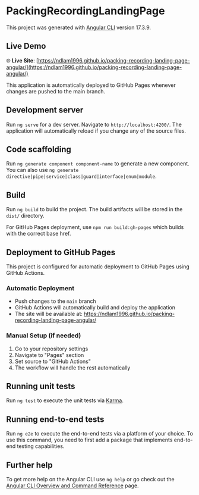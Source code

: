 # PackingRecordingLandingPage

This project was generated with [Angular CLI](https://github.com/angular/angular-cli) version 17.3.9.

## Live Demo

🌐 **Live Site**: [https://ndlam1996.github.io/packing-recording-landing-page-angular/](https://ndlam1996.github.io/packing-recording-landing-page-angular/)

This application is automatically deployed to GitHub Pages whenever changes are pushed to the main branch.

## Development server

Run `ng serve` for a dev server. Navigate to `http://localhost:4200/`. The application will automatically reload if you change any of the source files.

## Code scaffolding

Run `ng generate component component-name` to generate a new component. You can also use `ng generate directive|pipe|service|class|guard|interface|enum|module`.

## Build

Run `ng build` to build the project. The build artifacts will be stored in the `dist/` directory.

For GitHub Pages deployment, use `npm run build:gh-pages` which builds with the correct base href.

## Deployment to GitHub Pages

This project is configured for automatic deployment to GitHub Pages using GitHub Actions.

### Automatic Deployment
- Push changes to the `main` branch
- GitHub Actions will automatically build and deploy the application
- The site will be available at: https://ndlam1996.github.io/packing-recording-landing-page-angular/

### Manual Setup (if needed)
1. Go to your repository settings
2. Navigate to "Pages" section
3. Set source to "GitHub Actions"
4. The workflow will handle the rest automatically

## Running unit tests

Run `ng test` to execute the unit tests via [Karma](https://karma-runner.github.io).

## Running end-to-end tests

Run `ng e2e` to execute the end-to-end tests via a platform of your choice. To use this command, you need to first add a package that implements end-to-end testing capabilities.

## Further help

To get more help on the Angular CLI use `ng help` or go check out the [Angular CLI Overview and Command Reference](https://angular.io/cli) page.
